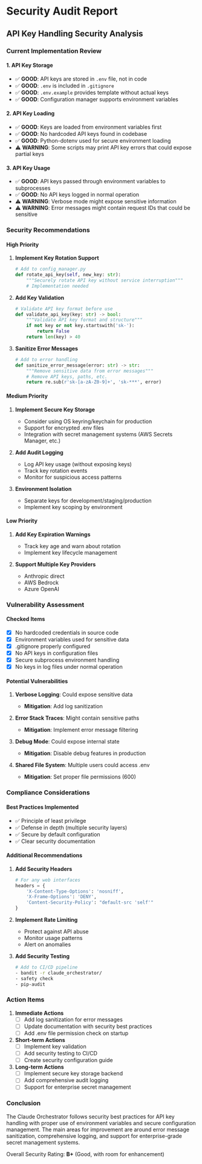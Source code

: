 # Security Audit Report

## API Key Handling Security Analysis

### Current Implementation Review

#### 1. API Key Storage
- ✅ **GOOD**: API keys are stored in `.env` file, not in code
- ✅ **GOOD**: `.env` is included in `.gitignore`
- ✅ **GOOD**: `.env.example` provides template without actual keys
- ✅ **GOOD**: Configuration manager supports environment variables

#### 2. API Key Loading
- ✅ **GOOD**: Keys are loaded from environment variables first
- ✅ **GOOD**: No hardcoded API keys found in codebase
- ✅ **GOOD**: Python-dotenv used for secure environment loading
- ⚠️ **WARNING**: Some scripts may print API key errors that could expose partial keys

#### 3. API Key Usage
- ✅ **GOOD**: API keys passed through environment variables to subprocesses
- ✅ **GOOD**: No API keys logged in normal operation
- ⚠️ **WARNING**: Verbose mode might expose sensitive information
- ⚠️ **WARNING**: Error messages might contain request IDs that could be sensitive

### Security Recommendations

#### High Priority
1. **Implement Key Rotation Support**
   ```python
   # Add to config_manager.py
   def rotate_api_key(self, new_key: str):
       """Securely rotate API key without service interruption"""
       # Implementation needed
   ```

2. **Add Key Validation**
   ```python
   # Validate API key format before use
   def validate_api_key(key: str) -> bool:
       """Validate API key format and structure"""
       if not key or not key.startswith('sk-'):
           return False
       return len(key) > 40
   ```

3. **Sanitize Error Messages**
   ```python
   # Add to error handling
   def sanitize_error_message(error: str) -> str:
       """Remove sensitive data from error messages"""
       # Remove API keys, paths, etc.
       return re.sub(r'sk-[a-zA-Z0-9]+', 'sk-***', error)
   ```

#### Medium Priority
1. **Implement Secure Key Storage**
   - Consider using OS keyring/keychain for production
   - Support for encrypted .env files
   - Integration with secret management systems (AWS Secrets Manager, etc.)

2. **Add Audit Logging**
   - Log API key usage (without exposing keys)
   - Track key rotation events
   - Monitor for suspicious access patterns

3. **Environment Isolation**
   - Separate keys for development/staging/production
   - Implement key scoping by environment

#### Low Priority
1. **Add Key Expiration Warnings**
   - Track key age and warn about rotation
   - Implement key lifecycle management

2. **Support Multiple Key Providers**
   - Anthropic direct
   - AWS Bedrock
   - Azure OpenAI

### Vulnerability Assessment

#### Checked Items
- [x] No hardcoded credentials in source code
- [x] Environment variables used for sensitive data
- [x] .gitignore properly configured
- [x] No API keys in configuration files
- [x] Secure subprocess environment handling
- [x] No keys in log files under normal operation

#### Potential Vulnerabilities
1. **Verbose Logging**: Could expose sensitive data
   - **Mitigation**: Add log sanitization
   
2. **Error Stack Traces**: Might contain sensitive paths
   - **Mitigation**: Implement error message filtering
   
3. **Debug Mode**: Could expose internal state
   - **Mitigation**: Disable debug features in production

4. **Shared File System**: Multiple users could access .env
   - **Mitigation**: Set proper file permissions (600)

### Compliance Considerations

#### Best Practices Implemented
- ✅ Principle of least privilege
- ✅ Defense in depth (multiple security layers)
- ✅ Secure by default configuration
- ✅ Clear security documentation

#### Additional Recommendations
1. **Add Security Headers**
   ```python
   # For any web interfaces
   headers = {
       'X-Content-Type-Options': 'nosniff',
       'X-Frame-Options': 'DENY',
       'Content-Security-Policy': "default-src 'self'"
   }
   ```

2. **Implement Rate Limiting**
   - Protect against API abuse
   - Monitor usage patterns
   - Alert on anomalies

3. **Add Security Testing**
   ```bash
   # Add to CI/CD pipeline
   - bandit -r claude_orchestrator/
   - safety check
   - pip-audit
   ```

### Action Items

1. **Immediate Actions**
   - [ ] Add log sanitization for error messages
   - [ ] Update documentation with security best practices
   - [ ] Add .env file permission check on startup

2. **Short-term Actions**
   - [ ] Implement key validation
   - [ ] Add security testing to CI/CD
   - [ ] Create security configuration guide

3. **Long-term Actions**
   - [ ] Implement secure key storage backend
   - [ ] Add comprehensive audit logging
   - [ ] Support for enterprise secret management

### Conclusion

The Claude Orchestrator follows security best practices for API key handling with proper use of environment variables and secure configuration management. The main areas for improvement are around error message sanitization, comprehensive logging, and support for enterprise-grade secret management systems.

Overall Security Rating: **B+** (Good, with room for enhancement)